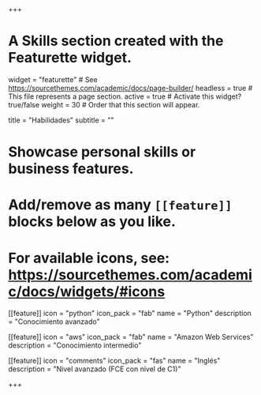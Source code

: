 +++
# A Skills section created with the Featurette widget.
widget = "featurette"  # See https://sourcethemes.com/academic/docs/page-builder/
headless = true  # This file represents a page section.
active = true  # Activate this widget? true/false
weight = 30  # Order that this section will appear.

title = "Habilidades"
subtitle = ""

# Showcase personal skills or business features.
# 
# Add/remove as many `[[feature]]` blocks below as you like.
# 
# For available icons, see: https://sourcethemes.com/academic/docs/widgets/#icons

[[feature]]
  icon = "python"
  icon_pack = "fab"
  name = "Python"
  description = "Conocimiento avanzado"
  
[[feature]]
  icon = "aws"
  icon_pack = "fab"
  name = "Amazon Web Services"
  description = "Conocimiento intermedio"  
  
[[feature]]
  icon = "comments"
  icon_pack = "fas"
  name = "Inglés"
  description = "Nivel avanzado (FCE con nivel de C1)"

+++

